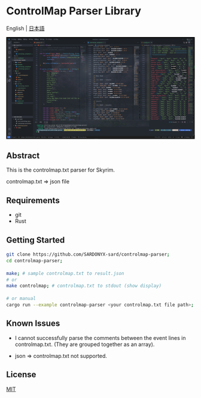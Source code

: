 # ControlMap Parser Library

English | [日本語](docs/i18n/jp/readme.md)

![controlmap sample](./docs/sample-code.png)

## Abstract

This is the controlmap.txt parser for Skyrim.

controlmap.txt => json file

## Requirements

- git
- Rust

## Getting Started

```bash
git clone https://github.com/SARDONYX-sard/controlmap-parser;
cd controlmap-parser;

make; # sample controlmap.txt to result.json
# or
make controlmap; # controlmap.txt to stdout (show display)

# or manual
cargo run --example controlmap-parser <your controlmap.txt file path>;
```

## Known Issues

- I cannot successfully parse the comments between the event lines in
  controlmap.txt. (They are grouped together as an array).

- json => controlmap.txt not supported.

## License

[MIT](https://opensource.org/licenses/MIT)
